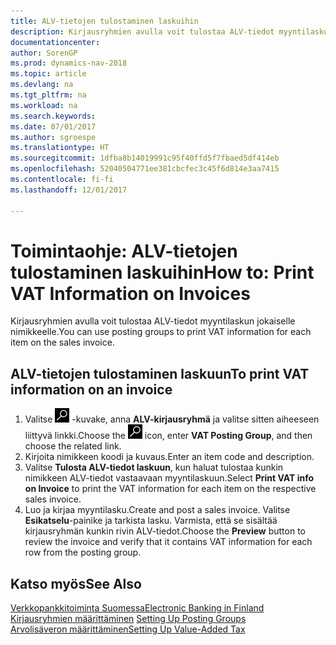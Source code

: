 ```yaml
---
title: ALV-tietojen tulostaminen laskuihin
description: Kirjausryhmien avulla voit tulostaa ALV-tiedot myyntilaskun jokaiselle nimikkeelle.
documentationcenter: 
author: SorenGP
ms.prod: dynamics-nav-2018
ms.topic: article
ms.devlang: na
ms.tgt_pltfrm: na
ms.workload: na
ms.search.keywords: 
ms.date: 07/01/2017
ms.author: sgroespe
ms.translationtype: HT
ms.sourcegitcommit: 1dfba8b14019991c95f40ffd5f7fbaed5df414eb
ms.openlocfilehash: 52040504771ee381cbcfec3c45f6d814e3aa7415
ms.contentlocale: fi-fi
ms.lasthandoff: 12/01/2017

---
```

# <a name="how-to-print-vat-information-on-invoices"></a><span data-ttu-id="37b77-103">Toimintaohje: ALV-tietojen tulostaminen laskuihin</span><span class="sxs-lookup"><span data-stu-id="37b77-103">How to: Print VAT Information on Invoices</span></span>
<span data-ttu-id="37b77-104">Kirjausryhmien avulla voit tulostaa ALV-tiedot myyntilaskun jokaiselle nimikkeelle.</span><span class="sxs-lookup"><span data-stu-id="37b77-104">You can use posting groups to print VAT information for each item on the sales invoice.</span></span>  

## <a name="to-print-vat-information-on-an-invoice"></a><span data-ttu-id="37b77-105">ALV-tietojen tulostaminen laskuun</span><span class="sxs-lookup"><span data-stu-id="37b77-105">To print VAT information on an invoice</span></span>  

1.  <span data-ttu-id="37b77-106">Valitse ![Etsi sivu tai raportti -kuvake](../../media/ui-search/search_small.png "Etsi sivu tai raportti -kuvake") -kuvake, anna **ALV-kirjausryhmä** ja valitse sitten aiheeseen liittyvä linkki.</span><span class="sxs-lookup"><span data-stu-id="37b77-106">Choose the ![Search for Page or Report](../../media/ui-search/search_small.png "Search for Page or Report icon") icon, enter **VAT Posting Group**, and then choose the related link.</span></span>  
2.  <span data-ttu-id="37b77-107">Kirjoita nimikkeen koodi ja kuvaus.</span><span class="sxs-lookup"><span data-stu-id="37b77-107">Enter an item code and description.</span></span>  
3.  <span data-ttu-id="37b77-108">Valitse **Tulosta ALV-tiedot laskuun**, kun haluat tulostaa kunkin nimikkeen ALV-tiedot vastaavaan myyntilaskuun.</span><span class="sxs-lookup"><span data-stu-id="37b77-108">Select **Print VAT info on Invoice** to print the VAT information for each item on the respective sales invoice.</span></span>  
4.  <span data-ttu-id="37b77-109">Luo ja kirjaa myyntilasku.</span><span class="sxs-lookup"><span data-stu-id="37b77-109">Create and post a sales invoice.</span></span> <span data-ttu-id="37b77-110">Valitse **Esikatselu**-painike ja tarkista lasku. Varmista, että se sisältää kirjausryhmän kunkin rivin ALV-tiedot.</span><span class="sxs-lookup"><span data-stu-id="37b77-110">Choose the **Preview** button to review the invoice and verify that it contains VAT information for each row from the posting group.</span></span>  

## <a name="see-also"></a><span data-ttu-id="37b77-111">Katso myös</span><span class="sxs-lookup"><span data-stu-id="37b77-111">See Also</span></span>  
 [<span data-ttu-id="37b77-112">Verkkopankkitoiminta Suomessa</span><span class="sxs-lookup"><span data-stu-id="37b77-112">Electronic Banking in Finland</span></span>](electronic-banking-in-finland.md)  
 <span data-ttu-id="37b77-113">[Kirjausryhmien määrittäminen](../../finance-posting-groups.md) </span><span class="sxs-lookup"><span data-stu-id="37b77-113">[Setting Up Posting Groups](../../finance-posting-groups.md) </span></span>  
 [<span data-ttu-id="37b77-114">Arvolisäveron määrittäminen</span><span class="sxs-lookup"><span data-stu-id="37b77-114">Setting Up Value-Added Tax</span></span>](../../finance-setup-vat.md)


